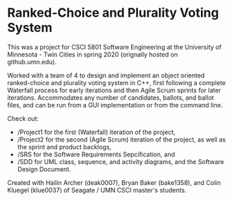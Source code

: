 # Ranked-Choice and Plurality Voting System
This was a project for CSCI 5801 Software Engineering at the University of Minnesota - Twin Cities in spring 2020 (orignally hosted on github.umn.edu).

Worked with a team of 4 to design and implement an object oriented ranked-choice and plurality voting system in C++, first following a complete Waterfall process for early iterations and then Agile Scrum sprints for later iterations. Accommodates any number of candidates, ballots, and ballot files, and can be run from a GUI implementation or from the command line.

Check out:
- /Project1 for the first (Waterfall) iteration of the project,
- /Project2 for the second (Agile Scrum) iteration of the project, as well as the sprint and product backlogs,
- /SRS for the Software Requirements Sepcification, and
- /SDD for UML class, sequence, and activity diagrams, and the Software Design Document.

Created with Hailin Archer (deak0007), Bryan Baker (bake1358), and Colin Kluegel (klue0037) of Seagate / UMN CSCI master's students.
